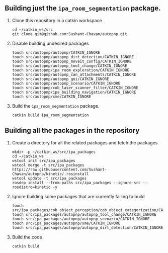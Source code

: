 ## Building just the `ipa_room_segmentation` package.

1. Clone this repository in a catkin workspace
    ```
    cd ~/catkin_ws/src
    git clone git@github.com:Sushant-Chavan/autopnp.git
    ```

2. Disable building undesired packages
    ```
    touch src/autopnp/autopnp/CATKIN_IGNORE
    touch src/autopnp/autopnp_dirt_detection/CATKIN_IGNORE
    touch src/autopnp/autopnp_moveit_config/CATKIN_IGNORE
    touch src/autopnp/autopnp_tool_change/CATKIN_IGNORE
    touch src/autopnp/ipa_room_exploration/CATKIN_IGNORE
    touch src/autopnp/autopnp_can_attachments/CATKIN_IGNORE
    touch src/autopnp/autopnp_gui/CATKIN_IGNORE
    touch src/autopnp/autopnp_scenario/CATKIN_IGNORE
    touch src/autopnp/cob_laser_scanner_filter/CATKIN_IGNORE
    touch src/autopnp/ipa_building_navigation/CATKIN_IGNORE
    touch src/autopnp/xme/CATKIN_IGNORE
    ```

3. Build the `ipa_room_segmentation` package.
    ```
    catkin build ipa_room_segmentation
    ```

## Building all the packages in the repository

1. Create a directory for all the related packages and fetch the packages
    ```
    mkdir -p ~/catkin_ws/src/ipa_packages
    cd ~/catkin_ws
    wstool init src/ipa_packages
    wstool merge -t src/ipa_packages https://raw.githubusercontent.com/Sushant-Chavan/autopnp/kinetic/.rosinstall
    wstool update -t src/ipa_packages
    rosdep install --from-paths src/ipa_packages --ignore-src --rosdistro=kinetic -y
    ```
2. Ignore building some packages that are currently failing to build
    ```
    touch src/ipa_packages/cob_object_perception/cob_object_categorization/CATKIN_IGNORE 
    touch src/ipa_packages/autopnp/autopnp_tool_change/CATKIN_IGNORE
    touch src/ipa_packages/autopnp/autopnp_scenario/CATKIN_IGNORE
    touch src/ipa_packages/autopnp/xme/CATKIN_IGNORE
    touch src/ipa_packages/autopnp/autopnp_dirt_detection/CATKIN_IGNORE
    ```

3. Build the code
    ```
    catkin build
    ```
